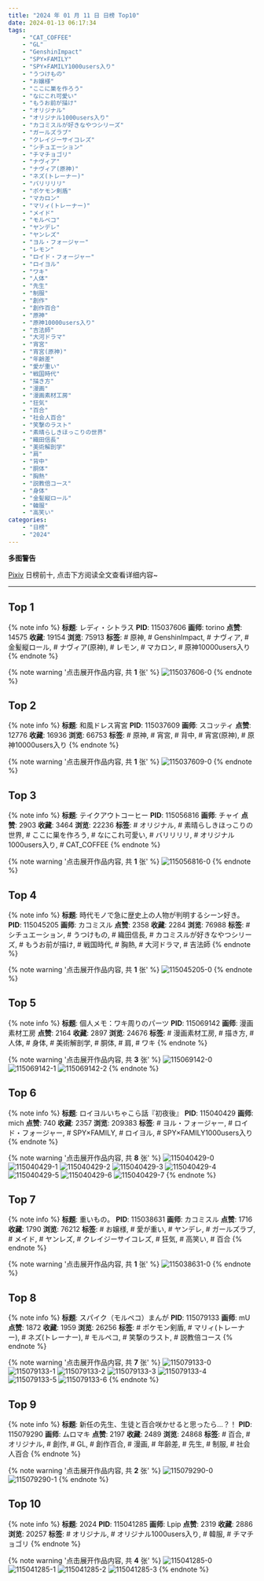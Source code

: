 ```yaml
---
title: "2024 年 01 月 11 日 日榜 Top10"
date: 2024-01-13 06:17:34
tags:
    - "CAT_COFFEE"
    - "GL"
    - "GenshinImpact"
    - "SPY×FAMILY"
    - "SPY×FAMILY1000users入り"
    - "うつけもの"
    - "お嬢様"
    - "ここに巣を作ろう"
    - "なにこれ可愛い"
    - "もうお前が描け"
    - "オリジナル"
    - "オリジナル1000users入り"
    - "カコミスルが好きなやつシリーズ"
    - "ガールズラブ"
    - "クレイジーサイコレズ"
    - "シチュエーション"
    - "チマチョゴリ"
    - "ナヴィア"
    - "ナヴィア(原神)"
    - "ネズ(トレーナー)"
    - "バリリリリ"
    - "ポケモン剣盾"
    - "マカロン"
    - "マリィ(トレーナー)"
    - "メイド"
    - "モルペコ"
    - "ヤンデレ"
    - "ヤンレズ"
    - "ヨル・フォージャー"
    - "レモン"
    - "ロイド・フォージャー"
    - "ロイヨル"
    - "ワキ"
    - "人体"
    - "先生"
    - "制服"
    - "創作"
    - "創作百合"
    - "原神"
    - "原神10000users入り"
    - "吉法師"
    - "大河ドラマ"
    - "宵宮"
    - "宵宮(原神)"
    - "年齢差"
    - "愛が重い"
    - "戦国時代"
    - "描き方"
    - "漫画"
    - "漫画素材工房"
    - "狂気"
    - "百合"
    - "社会人百合"
    - "笑撃のラスト"
    - "素晴らしきほっこりの世界"
    - "織田信長"
    - "美術解剖学"
    - "肩"
    - "背中"
    - "胴体"
    - "胸熱"
    - "説教倍コース"
    - "身体"
    - "金髪縦ロール"
    - "韓服"
    - "高笑い"
categories:
    - "日榜"
    - "2024"
---
```


<i class="fa fa-triangle-exclamation"></i>**多图警告**<i class="fa fa-triangle-exclamation"></i>

[Pixiv](https://www.pixiv.net/) 日榜前十, 点击下方阅读全文查看详细内容~

<!-- more -->

---

## Top 1

{% note info %}
**标题**: レディ・シトラス
**PID**: 115037606 **画师**: torino
**点赞**: 14575 **收藏**: 19154 **浏览**: 75913
**标签**: # 原神, # GenshinImpact, # ナヴィア, # 金髪縦ロール, # ナヴィア(原神), # レモン, # マカロン, # 原神10000users入り
{% endnote %}

{% note warning '点击展开作品内容, 共 **1** 张' %}
![115037606-0](https://i.pixiv.re/img-original/img/2024/01/10/00/00/25/115037606_p0.jpg)
{% endnote %}

## Top 2

{% note info %}
**标题**: 和風ドレス宵宮
**PID**: 115037609 **画师**: スコッティ
**点赞**: 12776 **收藏**: 16936 **浏览**: 66753
**标签**: # 原神, # 宵宮, # 背中, # 宵宮(原神), # 原神10000users入り
{% endnote %}

{% note warning '点击展开作品内容, 共 **1** 张' %}
![115037609-0](https://i.pixiv.re/img-original/img/2024/01/10/00/00/26/115037609_p0.jpg)
{% endnote %}

## Top 3

{% note info %}
**标题**: テイクアウトコーヒー
**PID**: 115056816 **画师**: チャイ
**点赞**: 2903 **收藏**: 3464 **浏览**: 22236
**标签**: # オリジナル, # 素晴らしきほっこりの世界, # ここに巣を作ろう, # なにこれ可愛い, # バリリリリ, # オリジナル1000users入り, # CAT_COFFEE
{% endnote %}

{% note warning '点击展开作品内容, 共 **1** 张' %}
![115056816-0](https://i.pixiv.re/img-original/img/2024/01/10/20/30/04/115056816_p0.png)
{% endnote %}

## Top 4

{% note info %}
**标题**: 時代モノで急に歴史上の人物が判明するシーン好き。
**PID**: 115045205 **画师**: カコミスル
**点赞**: 2358 **收藏**: 2284 **浏览**: 76988
**标签**: # シチュエーション, # うつけもの, # 織田信長, # カコミスルが好きなやつシリーズ, # もうお前が描け, # 戦国時代, # 胸熱, # 大河ドラマ, # 吉法師
{% endnote %}

{% note warning '点击展开作品内容, 共 **1** 张' %}
![115045205-0](https://i.pixiv.re/img-original/img/2024/01/10/08/34/29/115045205_p0.jpg)
{% endnote %}

## Top 5

{% note info %}
**标题**: 個人メモ：ワキ周りのパーツ
**PID**: 115069142 **画师**: 漫画素材工房
**点赞**: 2164 **收藏**: 2897 **浏览**: 24676
**标签**: # 漫画素材工房, # 描き方, # 人体, # 身体, # 美術解剖学, # 胴体, # 肩, # ワキ
{% endnote %}

{% note warning '点击展开作品内容, 共 **3** 张' %}
![115069142-0](https://i.pixiv.re/img-original/img/2024/01/11/06/00/05/115069142_p0.jpg)
![115069142-1](https://i.pixiv.re/img-original/img/2024/01/11/06/00/05/115069142_p1.jpg)
![115069142-2](https://i.pixiv.re/img-original/img/2024/01/11/06/00/05/115069142_p2.jpg)
{% endnote %}

## Top 6

{% note info %}
**标题**: ロイヨルいちゃこら話『初夜後』
**PID**: 115040429 **画师**: mich
**点赞**: 740 **收藏**: 2357 **浏览**: 209383
**标签**: # ヨル・フォージャー, # ロイド・フォージャー, # SPY×FAMILY, # ロイヨル, # SPY×FAMILY1000users入り
{% endnote %}

{% note warning '点击展开作品内容, 共 **8** 张' %}
![115040429-0](https://i.pixiv.re/img-original/img/2024/01/10/01/39/48/115040429_p0.jpg)
![115040429-1](https://i.pixiv.re/img-original/img/2024/01/10/01/39/48/115040429_p1.jpg)
![115040429-2](https://i.pixiv.re/img-original/img/2024/01/10/01/39/48/115040429_p2.jpg)
![115040429-3](https://i.pixiv.re/img-original/img/2024/01/10/01/39/48/115040429_p3.jpg)
![115040429-4](https://i.pixiv.re/img-original/img/2024/01/10/01/39/48/115040429_p4.jpg)
![115040429-5](https://i.pixiv.re/img-original/img/2024/01/10/01/39/48/115040429_p5.jpg)
![115040429-6](https://i.pixiv.re/img-original/img/2024/01/10/01/39/48/115040429_p6.jpg)
![115040429-7](https://i.pixiv.re/img-original/img/2024/01/10/01/39/48/115040429_p7.jpg)
{% endnote %}

## Top 7

{% note info %}
**标题**: 重いもの。
**PID**: 115038631 **画师**: カコミスル
**点赞**: 1716 **收藏**: 1790 **浏览**: 76212
**标签**: # お嬢様, # 愛が重い, # ヤンデレ, # ガールズラブ, # メイド, # ヤンレズ, # クレイジーサイコレズ, # 狂気, # 高笑い, # 百合
{% endnote %}

{% note warning '点击展开作品内容, 共 **1** 张' %}
![115038631-0](https://i.pixiv.re/img-original/img/2024/01/10/00/25/39/115038631_p0.jpg)
{% endnote %}

## Top 8

{% note info %}
**标题**: スパイク（モルペコ）まんが
**PID**: 115079133 **画师**: mU
**点赞**: 1872 **收藏**: 1959 **浏览**: 26256
**标签**: # ポケモン剣盾, # マリィ(トレーナー), # ネズ(トレーナー), # モルペコ, # 笑撃のラスト, # 説教倍コース
{% endnote %}

{% note warning '点击展开作品内容, 共 **7** 张' %}
![115079133-0](https://i.pixiv.re/img-original/img/2024/01/11/18/08/34/115079133_p0.png)
![115079133-1](https://i.pixiv.re/img-original/img/2024/01/11/18/08/34/115079133_p1.png)
![115079133-2](https://i.pixiv.re/img-original/img/2024/01/11/18/08/34/115079133_p2.png)
![115079133-3](https://i.pixiv.re/img-original/img/2024/01/11/18/08/34/115079133_p3.png)
![115079133-4](https://i.pixiv.re/img-original/img/2024/01/11/18/08/34/115079133_p4.png)
![115079133-5](https://i.pixiv.re/img-original/img/2024/01/11/18/08/34/115079133_p5.png)
![115079133-6](https://i.pixiv.re/img-original/img/2024/01/11/18/08/34/115079133_p6.png)
{% endnote %}

## Top 9

{% note info %}
**标题**: 新任の先生、生徒と百合咲かせると思ったら…？！
**PID**: 115079290 **画师**: ムロマキ
**点赞**: 2197 **收藏**: 2489 **浏览**: 24868
**标签**: # 百合, # オリジナル, # 創作, # GL, # 創作百合, # 漫画, # 年齢差, # 先生, # 制服, # 社会人百合
{% endnote %}

{% note warning '点击展开作品内容, 共 **2** 张' %}
![115079290-0](https://i.pixiv.re/img-original/img/2024/01/11/18/15/38/115079290_p0.jpg)
![115079290-1](https://i.pixiv.re/img-original/img/2024/01/11/18/15/38/115079290_p1.jpg)
{% endnote %}

## Top 10

{% note info %}
**标题**: 2024
**PID**: 115041285 **画师**: Lpip
**点赞**: 2319 **收藏**: 2886 **浏览**: 20257
**标签**: # オリジナル, # オリジナル1000users入り, # 韓服, # チマチョゴリ
{% endnote %}

{% note warning '点击展开作品内容, 共 **4** 张' %}
![115041285-0](https://i.pixiv.re/img-original/img/2024/01/10/02/30/01/115041285_p0.png)
![115041285-1](https://i.pixiv.re/img-original/img/2024/01/10/02/30/01/115041285_p1.png)
![115041285-2](https://i.pixiv.re/img-original/img/2024/01/10/02/30/01/115041285_p2.png)
![115041285-3](https://i.pixiv.re/img-original/img/2024/01/10/02/30/01/115041285_p3.png)
{% endnote %}
